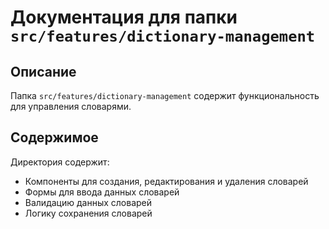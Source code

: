 # Документация для папки `src/features/dictionary-management`

## Описание
Папка `src/features/dictionary-management` содержит функциональность для управления словарями.

## Содержимое
Директория содержит:

- Компоненты для создания, редактирования и удаления словарей
- Формы для ввода данных словарей
- Валидацию данных словарей
- Логику сохранения словарей